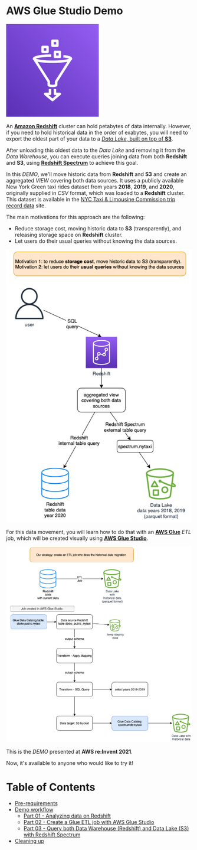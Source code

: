 # AWS Glue Studio Demo

![AWS Glue Studio Demo - Cover](assets/images/01-cover-aws-glue.png)

An [**Amazon Redshift**](https://aws.amazon.com/redshift/) cluster can hold petabytes of data internally. However, if you need to hold historical data in the order of exabytes, you will need to export the oldest part of your data to a [*Data Lake*, built on top of **S3**](https://aws.amazon.com/big-data/datalakes-and-analytics/datalakes/).

After unloading this oldest data to the *Data Lake* and removing it from the *Data Warehouse*, you can execute queries joining data from both **Redshift** and **S3**, using [**Redshift Spectrum**](https://docs.aws.amazon.com/redshift/latest/dg/c-using-spectrum.html) to achieve this goal.

In this *DEMO*, we'll move historic data from **Redshift** and **S3** and create an aggregated *VIEW* covering both data sources. It uses a publicly available New York Green taxi rides dataset from years **2018**, **2019**, and **2020**, originally supplied in *CSV* format, which was loaded to a **Redshift** cluster. This dataset is available in the [NYC Taxi & Limousine Commission trip record data](https://www1.nyc.gov/site/tlc/about/tlc-trip-record-data.page) site.

The main motivations for this approach are the following:   
- Reduce storage cost, moving historic data to **S3** (transparently), and releasing storage space on **Redshift** cluster.
- Let users do their usual queries without knowing the data sources.

![AWS Glue Studio Demo - solution & motivation](assets/images/00a-solution-and-motivations.png)

For this data movement, you will learn how to do that with an [**AWS Glue**](https://aws.amazon.com/glue/) *ETL* job, which will be created visually using [**AWS Glue Studio**](https://docs.aws.amazon.com/glue/latest/ug/what-is-glue-studio.html).

![AWS Glue Studio Demo - workflow](assets/images/00b-solution-workflow.png)

This is the *DEMO* presented at **AWS re:Invent 2021**.

Now, it's available to anyone who would like to try it!

# Table of Contents

- [Pre-requirements](/contents/pre-requirements.md)
- [Demo workflow](/contents/demo-workflow.md)
  - [Part 01 - Analyzing data on Redshift](/contents/demo-workflow.md#part-01---analyzing-data-on-redshift)
  - [Part 02 - Create a Glue ETL job with AWS Glue Studio](/contents/demo-workflow.md#part-02---create-a-glue-etl-job-with-aws-glue-studio)
  - [Part 03 - Query both Data Warehouse (Redshift) and Data Lake (S3) with Redshift Spectrum](/contents/demo-workflow.md#part-03---query-both-data-warehouse-redshift-and-data-lake-s3-with-redshift-spectrum)
- [Cleaning up](/contents/cleaning-up.md)
